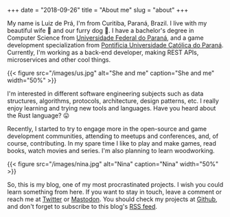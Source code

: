 +++
date = "2018-09-26"
title = "About me"
slug = "about"
+++

My name is Luiz de Prá, I'm from Curitiba, Paraná, Brazil. I live with my beautiful wife :woman: and our furry dog :dog:. I have a bachelor's degree in Computer Science from [Universidade Federal do Paraná][ufpr], and a game development specialization from [Pontifícia Universidade Católica do Paraná][pucpr]. Currently, I'm working as a back-end developer, making REST APIs, microservices and other cool things.

{{< figure src="/images/us.jpg" alt="She and me" caption="She and me" width="50%" >}}


I'm interested in different software engineering subjects such as data structures, algorithms, protocols, architecture, design patterns, etc. I really enjoy learning and trying new tools and languages. Have you heard about the Rust language? :stuck_out_tongue:

Recently, I started to try to engage more in the open-source and game development communities, attending to meetups and conferences, and, of course, contributing. In my spare time I like to play and make games, read books, watch movies and series. I'm also planning to learn woodworking.

{{< figure src="/images/nina.jpg" alt="Nina" caption="Nina" width="50%" >}}

So, this is my blog, one of my most procrastinated projects. I wish you could learn something from here. If you want to stay in touch, leave a comment or reach me at [Twitter][twitter] or [Mastodon][mastodon]. You should check my projects at [Github][github], and don't forget to subscribe to this blog's [RSS feed][feed].

[ufpr]: http://www.ufpr.br
[pucpr]: https://www.pucpr.br
[twitter]: https://twitter.com/luizdepra
[mastodon]: https://mastodon.gamedev.place/@luizdepra
[github]: https://github.com/luizdepra
[feed]: /index.xml
